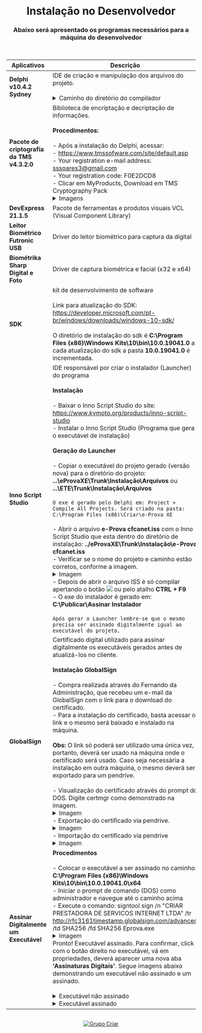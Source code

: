 <!-- Instalação Desenvolvedor -->
<div align="center">
  
  # Instalação no Desenvolvedor
  
  ### Abaixo será apresentado os programas necessários para a máquina do desenvolvedor
  
</div>
<br />

| Aplicativos                                | Descrição                                                                                   |
|--------------------------------------------|---------------------------------------------------------------------------------------------|
| **Delphi v10.4.2 Sydney**                  | IDE de criação e manipulação dos arquivos do projeto.<br /><br /><details><summary>Caminho do diretório do compilador</summary><img src="https://user-images.githubusercontent.com/117082797/200034981-b95506a9-a4fc-4690-a357-3efd228754ff.png"><br /><img src="https://user-images.githubusercontent.com/117082797/199980021-14be3d9b-0eb3-4669-a5ef-682c8315ffdb.jpg" width="500rem"></details>                                                                                                                                   |
| **Pacote de criptografia da TMS v4.3.2.0** | Biblioteca de encriptação e decriptação de informações.<br /><br /> **Procedimentos:** <br /><br />- Após a instalação do Delphi, acessar:<br />- https://www.tmssofware.com/site/default.asp<br />- Your registration e-mail address: sssoares3@gmail.com<br />- Your registration code: F0E2DCD8<br />- Clicar em MyProducts, Download em TMS Cryptography Pack<br /><details><summary>Imagens</summary><img src="https://user-images.githubusercontent.com/117082797/200669299-5197e3a8-7ba0-4a82-9022-f41638faac59.jpg" width="500rem"><img src="https://user-images.githubusercontent.com/117082797/200669376-da92f972-acc5-4a43-8f04-3b0108fd0e7c.png" width="500rem"><img src="https://user-images.githubusercontent.com/117082797/200669427-db9ccce6-ca45-46fb-88bd-9502751c6c9f.png" width="500rem"><img src="https://user-images.githubusercontent.com/117082797/200669453-4b0d8de2-a406-4174-b7c0-c5b1020c55c0.png" width="500rem"><img src="https://user-images.githubusercontent.com/117082797/200669480-d4ea8b43-84ca-4589-973e-a5c0961e144a.png" width="500rem"><img src="https://user-images.githubusercontent.com/117082797/200669508-8466a7d4-6638-48f7-973d-978c271003a7.png" width="500rem"><img src="https://user-images.githubusercontent.com/117082797/200669534-4b1eb7b2-7ee8-44d0-9deb-3b9c10ca1000.png" width="500rem"><img src="https://user-images.githubusercontent.com/117082797/200669564-62c96d22-d150-4d9c-84bd-0d6d215f4dcf.png" width="500rem"><img src="https://user-images.githubusercontent.com/117082797/200669587-eb29d9fc-bf1a-4391-92d4-aef367cde227.png" width="500rem"></details>                                                              |
| **DevExpress 21.1.5**                      | Pacote de ferramentas e produtos visuais VCL (Visual Component Library)                     |
| **Leitor Biométrico Futronic USB**         | Driver do leitor biométrico para captura da digital                                         |
| **Biométrika Sharp Digital e Foto**        | Driver de captura biométrica e facial (x32 e x64)                                           |
| **SDK**                                    | kit de desenvolvimento de software<br /><br />Link para atualização do SDK:<br />https://developer.microsoft.com/pt-br/windows/downloads/windows-10-sdk/<br /><br />O diretório de instalação do sdk é **C:\Program Files (x86)\Windows Kits\10\bin\10.0.19041.0** a cada atualização do sdk a pasta **10.0.19041.0** é incrementada.                                                                                                                              |
| **Inno Script Studio**                     | IDE responsável por criar o instalador (Launcher) do programa<br /><br />**Instalação**<br /><br />- Baixar o Inno Script Studio do site: https://www.kymoto.org/products/inno-script-studio<br />- Instalar o Inno Script Studio (Programa que gera o executável de instalação)<br /><br />**Geração do Launcher**<br /><br />- Copiar o executável do projeto gerado (versão nova) para o diretório do projeto: **...\eProvaXE\Trunk\Instalação\Arquivos** ou **...\ETE\Trunk\Instalação\Arquivos**<br /><br />```O exe é gerado pelo Delphi em: Project > Compile All Projects. Será criado na pasta: C:\Program Files (x86)\Criar\e-Prova XE```<br /><br />- Abrir o arquivo **e-Prova cfcanet.iss** com o Inno Script Studio que esta dentro do diretório de instalação: **../eProvaXE\Trunk\Instalação\e-Prova cfcanet.iss**<br />- Verificar se o nome do projeto e caminho estão corretos, conforme a imagem.<details><summary>Imagem</summary><img src="https://user-images.githubusercontent.com/117082797/202702520-7ec2f7e9-47b8-4fa3-ae0a-028eb4b53ea2.png" width="500rem"></details>- Depois de abrir o arquivo ISS é só compilar apertando o botão <img src="https://user-images.githubusercontent.com/117082797/202702777-e4242c80-2618-44d5-80d8-91391b94e2d0.png"> ou pelo atalho **CTRL + F9**<br />- O exe do instalador é gerado em: **C:\Publicar\Assinar Instalador**<br /><br />```Após gerar o Launcher lembre-se que o mesmo precisa ser assinado digitalmente igual ao executável do projeto.```                                                                                                                                        |
| **GlobalSign**                             | Certificado digital utilizado para assinar digitalmente os executáveis gerados antes de atualizá-los no cliente.<br /><br />**Instalação GlobalSign**<br /><br />- Compra realizada através do Fernando da Administração, que recebeu um e-mail da GlobalSign com o link para o download do certificado.<br />- Para a instalação do certificado, basta acessar o link e o mesmo será baixado e instalado na máquina.<br /><br />**Obs:** O link só poderá ser utilizado uma única vez, portanto, deverá ser usado na máquina onde o certificado será usado. Caso seja necessária a instalação em outra máquina, o mesmo deverá ser exportado para um pendrive.<br /><br />- Visualização do certificado através do prompt do DOS. Digite certmgr como demonstrado na imagem.<details><summary>Imagem</summary><img src="https://user-images.githubusercontent.com/117082797/200046931-ce331420-af76-4b0d-9cba-6cd03018f752.png" width="500rem"></details>- Exportação do certificado via pendrive.<details><summary>Imagem</summary><br /><img src="https://user-images.githubusercontent.com/117082797/200050947-bbba9664-e264-45e9-ba23-b3ab88f2050f.png" width="500rem"><br /><br />- Após selecionar a opção 'Exportar' será apresentada a tela 'Assistente para exportação de certificados'<br /><br /><img src="https://user-images.githubusercontent.com/117082797/200062527-d91856eb-085a-4ce9-99e9-26fe387550db.png" width="500rem"><br /><br />Na tela Assistente para Exportação de Certificados > Opção: Avançar > Opção: Sim, exportar a chave privada > Opção: Avançar > Informe uma senha > Opção: Avançar > Selecione uma pasta e escolha um nome para o arquivo > Opção: Avançar e Concluir.</details>- Importação do certificado via pendrive<br /><details><summary>Imagem</summary><img src="https://user-images.githubusercontent.com/117082797/200064740-58f5b850-e53d-43d3-9410-467798c8e004.png" width="500rem"><br />Na tela Assistente para Exportação de Certificados > Opção: Avançar > Selecionar o arquivo no pendrive > Opção: Avançar > Colocar o certificado na pasta: Pessoal > Opção: Concluir.<br /><br />Observar se existe todos os certificados conforme na imagem abaixo. Caso esteja faltando algum certificado, utilizar os links para a instalação.<br /><br /><details><summary>Imagem</summary><img src="https://user-images.githubusercontent.com/117082797/200067721-bfa01d5b-8fa2-4db9-8be4-63868e0f844e.png" width="500rem"><br /></details><br /><a href="https://secure.globalsign.com/cacert/codesigningrootr45.crt">GlobalSign Code Signing</a><br /><a href="https://jp.globalsign.com/support/docs/r1cross.cer">GlobalSign</a><br /><a href="http://go.microsoft.com/fwlink/?LinkId=321777">GlobalSign GCC</a><br /><br />**Obs:** O Padrão de instalação dos certificados é next, next, next... </details>                                                                                                                         |
| **Assinar Digitalmente um Executável**     | **Procedimentos**<br /><br />- Colocar o executável a ser assinado no caminho: **C:\Program Files (x86)\Windows Kits\10\bin\10.0.19041.0\x64**<br />- Iniciar o prompt de comando (DOS) como administrador e navegue até o caminho acima<br />- Execute o comando: signtool sign /n "CRIAR PRESTADORA DE SERVICOS INTERNET LTDA" /tr http://rfc3161timestamp.globalsign.com/advanced /td SHA256 /fd SHA256 Eprova.exe<details><summary>Imagem</summary><img src="https://user-images.githubusercontent.com/117082797/202458990-121cca8c-bd02-4fb6-ac07-6bf49cbd749a.png" width="500rem"></details>Pronto! Executável assinado. Para confirmar, click com o botão direito no executável, vá em propriedades, deverá aparecer uma nova aba **'Assinaturas Digitais'**. Segue imagens abaixo demonstrando um executável não assinado e um assinado.<br /><br /><details><summary>Executável não assinado</summary><img src="https://user-images.githubusercontent.com/117082797/202475574-f5cb51d4-3bb1-4342-9262-9a790444354c.png" width="500rem"></details><details><summary>Executável assinado</summary><img src="https://user-images.githubusercontent.com/117082797/202474285-975a8c46-9376-4da4-ae2d-0081659013f5.png" width="500rem"></details>                  |

##

<!-- Logo Rodapé -->

<div align="Center">
  <a href="https://grupocriar.com.br/">
    <img src="https://user-images.githubusercontent.com/117082797/201110300-c0fc384f-2efb-4160-9d48-fa8dfb2ef26a.png" alt="Grupo Criar">
  </a>
</div>
